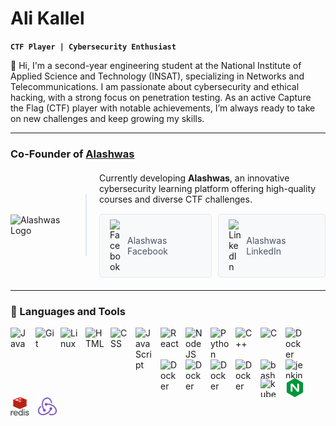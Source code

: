 # Ali Kallel

**`CTF Player | Cybersecurity Enthusiast`**

👋 Hi, I'm a second-year engineering student at the National Institute of Applied Science and Technology (INSAT), specializing in Networks and Telecommunications. I am passionate about cybersecurity and ethical hacking, with a strong focus on penetration testing. As an active Capture the Flag (CTF) player with notable achievements, I’m always ready to take on new challenges and keep growing my skills.

---
<h3>Co-Founder of <a href="https://alashwas.online/" target="_blank">Alashwas</a></h3>
<div style="display: flex; align-items: center; gap: 20px; margin: 20px 0;">
  <div style="display: flex; align-items: center; gap: 20px;">
    <img src="https://alashwas.com/public/images/Alashwas.png" alt="Alashwas Logo" width="100">
    <div style="width: 2px; height: 100px; background-color: #e2e8f0;"></div>
  </div>
  <div style="display: flex; flex-direction: column; gap: 15px;">
    <p style="margin: 0;">
      Currently developing <strong>Alashwas</strong>, an innovative cybersecurity learning platform offering high-quality courses and diverse CTF challenges.
    </p>
    <div style="display: flex; gap: 10px;">
      <a href="https://www.facebook.com/AlashwasSec" target="_blank" style="display: inline-flex; align-items: center; padding: 8px 16px; background-color: #f8f9fa; border-radius: 5px; text-decoration: none; border: 1px solid #e2e8f0;">
        <img src="https://cdn.jsdelivr.net/gh/devicons/devicon@latest/icons/facebook/facebook-original.svg" alt="Facebook" width="20">
        <span style="margin-left: 8px; color: #4a5568;">Alashwas Facebook</span>
      </a>
      <a href="https://www.linkedin.com/company/alashwas" target="_blank" style="display: inline-flex; align-items: center; padding: 8px 16px; background-color: #f8f9fa; border-radius: 5px; text-decoration: none; border: 1px solid #e2e8f0;">
        <img src="https://cdn.jsdelivr.net/gh/devicons/devicon@latest/icons/linkedin/linkedin-original.svg" alt="LinkedIn" width="20">
        <span style="margin-left: 8px; color: #4a5568;">Alashwas LinkedIn</span>
      </a>
    </div>
  </div>
</div>


---

### 🧰 Languages and Tools

<img align="left" alt="Java" width="30px" style="padding-right:10px;" src="https://cdn.jsdelivr.net/gh/devicons/devicon/icons/java/java-original.svg"/>
<img align="left" alt="Git" width="30px" style="padding-right:10px;" src="https://cdn.jsdelivr.net/gh/devicons/devicon/icons/git/git-original.svg" />
<img align="left" alt="Linux" width="30px" style="padding-right:10px;" src="https://cdn.jsdelivr.net/gh/devicons/devicon/icons/linux/linux-original.svg" />
<img align="left" alt="HTML" width="30px" style="padding-right:10px;" src="https://cdn.jsdelivr.net/gh/devicons/devicon/icons/html5/html5-plain.svg" />
<img align="left" alt="CSS" width="30px" style="padding-right:10px;" src="https://cdn.jsdelivr.net/gh/devicons/devicon/icons/css3/css3-plain.svg" />
<img align="left" alt="JavaScript" width="30px" style="padding-right:10px;" src="https://cdn.jsdelivr.net/gh/devicons/devicon/icons/javascript/javascript-plain.svg" />
<img align="left" alt="React" width="30px" style="padding-right:10px;" src="https://cdn.jsdelivr.net/gh/devicons/devicon/icons/react/react-original.svg" />
<img align="left" alt="NodeJS" width="30px" style="padding-right:10px;" src="https://cdn.jsdelivr.net/gh/devicons/devicon@latest/icons/nodejs/nodejs-original-wordmark.svg" />
<img align="left" alt="Python" width="30px" style="padding-right:10px;" src="https://cdn.jsdelivr.net/gh/devicons/devicon@latest/icons/python/python-original.svg"  />
<img align="left" alt="C++" width="30px" style="padding-right:10px;" src="https://cdn.jsdelivr.net/gh/devicons/devicon@latest/icons/cplusplus/cplusplus-original.svg" />
<img align="left" alt="C" width="30px" style="padding-right:10px;" src="https://cdn.jsdelivr.net/gh/devicons/devicon/icons/c/c-original.svg" />
<img align="left" alt="Docker" width="30px" style="padding-right:10px;" src="https://cdn.jsdelivr.net/gh/devicons/devicon/icons/docker/docker-original.svg" />
<img align="left" alt="Docker" width="30px" style="padding-right:10px;" src="https://cdn.jsdelivr.net/gh/devicons/devicon@latest/icons/postgresql/postgresql-original.svg" />
<img align="left" alt="Docker" width="30px" style="padding-right:10px;" src="https://cdn.jsdelivr.net/gh/devicons/devicon@latest/icons/nestjs/nestjs-original.svg" />
<img align="left" alt="Docker" width="30px" style="padding-right:10px;" src="https://cdn.jsdelivr.net/gh/devicons/devicon@latest/icons/angular/angular-original.svg" />
<img align="left" alt="Docker" width="30px" style="padding-right:10px;"  src="https://cdn.jsdelivr.net/gh/devicons/devicon@latest/icons/mongodb/mongodb-original.svg" />

<img align="left" src="https://www.vectorlogo.zone/logos/gnu_bash/gnu_bash-icon.svg" alt="bash" width="30px" height="30px" style="padding-right:10px;"/> 
<img align="left" src="https://www.vectorlogo.zone/logos/jenkins/jenkins-icon.svg" alt="jenkins" width="30px" height="30px" style="padding-right:10px;"/> 
<img align="left" src="https://www.vectorlogo.zone/logos/kubernetes/kubernetes-icon.svg" alt="kubernetes" width="30px" height="30px" style="padding-right:10px;"/> 
<img align="left" src="https://raw.githubusercontent.com/devicons/devicon/master/icons/nginx/nginx-original.svg" alt="nginx" width="30px" height="30px" style="padding-right:10px;"/> 
<img src="https://raw.githubusercontent.com/devicons/devicon/master/icons/redis/redis-original-wordmark.svg" alt="redis" width="30px" height="30px" style="padding-right:10px;"/>
<img src="https://raw.githubusercontent.com/devicons/devicon/master/icons/redux/redux-original.svg" alt="redux" width="30px" height="30px" style="padding-right:10px;"/>




<br />
